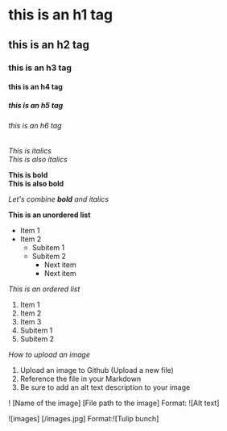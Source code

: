 # this is an h1 tag
## this is an h2 tag
### this is an h3 tag
#### this is an h4 tag
##### this is an h5 tag
###### this is an h6 tag

*This is italics* <br>
_This is also italics_

**This is bold** <br>
__This is also bold__

_Let's combine **bold** and italics_

**This is an unordered list**
* Item 1
* Item 2
  * Subitem 1
  * Subitem 2
    * Next item
    * Next item

*This is an ordered list*
1. Item 1
2. Item 2
3. Item 3
4.   Subitem 1
5.   Subitem 2

*How to upload an image*
1. Upload an image to Github (Upload a new file)
2. Reference the file in your Markdown
3. Be sure to add an alt text description to your image

! [Name of the image] [File path to the image]
Format: ![Alt text]

![images] [/images.jpg]
Format:![Tulip bunch]

